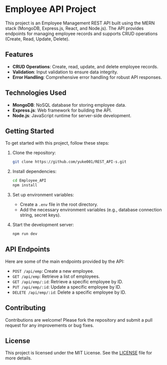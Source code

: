 # Employee API Project

This project is an Employee Management REST API built using the MERN stack (MongoDB, Express.js, React, and Node.js). The API provides endpoints for managing employee records and supports CRUD operations (Create, Read, Update, Delete).

## Features

- **CRUD Operations**: Create, read, update, and delete employee records.
- **Validation**: Input validation to ensure data integrity.
- **Error Handling**: Comprehensive error handling for robust API responses.

## Technologies Used

- **MongoDB**: NoSQL database for storing employee data.
- **Express.js**: Web framework for building the API.
- **Node.js**: JavaScript runtime for server-side development.

## Getting Started

To get started with this project, follow these steps:

1. Clone the repository:
    ```bash
    git clone https://github.com/yuke001/REST_API-s.git
    ```
2. Install dependencies:
    ```bash
    cd Employee_API
    npm install
    ```
3. Set up environment variables:
    - Create a `.env` file in the root directory.
    - Add the necessary environment variables (e.g., database connection string, secret keys).

4. Start the development server:
    ```bash
    npm run dev
    ```

## API Endpoints

Here are some of the main endpoints provided by the API:

- `POST /api/emp`: Create a new employee.
- `GET /api/emp`: Retrieve a list of employees.
- `GET /api/emp/:id`: Retrieve a specific employee by ID.
- `PUT /api/emp/:id`: Update a specific employee by ID.
- `DELETE /api/emp/:id`: Delete a specific employee by ID.

## Contributing

Contributions are welcome! Please fork the repository and submit a pull request for any improvements or bug fixes.

## License

This project is licensed under the MIT License. See the [LICENSE](LICENSE) file for more details.
